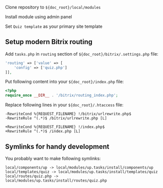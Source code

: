 Clone repository to `${doc_root}/local/modules`

Install module using admin panel

Set `Quiz template` as your primary site template

## Setup modern Bitrix routing

Add `tasks.php` in `routing` section of `${doc_root}/bitrix/.settings.php` file:

```php
'routing' => ['value' => [
	'config' => ['quiz.php']
]],
```

Put following content into your `${doc_root}/index.php` file:

```php
<?php
require_once __DIR__ . '/bitrix/routing_index.php';
```

Replace following lines in your `${doc_root}/.htaccess` file:

```
-RewriteCond %{REQUEST_FILENAME} !/bitrix/urlrewrite.php$
-RewriteRule ^(.*)$ /bitrix/urlrewrite.php [L]

+RewriteCond %{REQUEST_FILENAME} !/index.php$
+RewriteRule ^(.*)$ /index.php [L]
```

## Symlinks for handy development

You probably want to make following symlinks:

```
local/components/up -> local/modules/up.tasks/install/components/up
local/templates/quiz -> local/modules/up.tasks/install/templates/quiz
local/routes/quiz.php -> local/modules/up.tasks/install/routes/quiz.php
```

